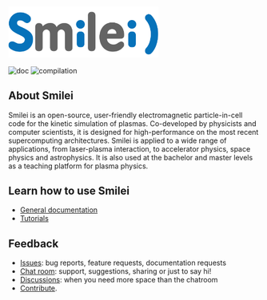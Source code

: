 <img src="doc/Sphinx/_static/smileiLogo.svg" width=300 />

![doc](https://github.com/SmileiPIC/Smilei/actions/workflows/sphinx.yml/badge.svg)
![compilation](https://github.com/SmileiPIC/Smilei/actions/workflows/make.yml/badge.svg)

## About Smilei

Smilei is an open-source, user-friendly electromagnetic particle-in-cell code for the kinetic simulation of plasmas. Co-developed by physicists and computer scientists, it is designed for high-performance on the most recent supercomputing architectures. Smilei is applied to a wide range of applications, from laser-plasma interaction, to accelerator physics, space physics and astrophysics. It is also used at the bachelor and master levels as a teaching platform for plasma physics.

## Learn how to use Smilei

* [General documentation](https://smileipic.github.io/Smilei) 
* [Tutorials](https://smileipic.github.io/tutorials)

## Feedback

* [Issues](https://github.com/SmileiPIC/Smilei/issues): bug reports, feature requests, documentation requests
* [Chat room](https://app.element.io/#/room/!LQrdVpOJEohPSWMlmf:matrix.org): support, suggestions, sharing or just to say hi!
* [Discussions](https://github.com/SmileiPIC/Smilei/discussions): when you need more space than the chatroom
* [Contribute](https://smileipic.github.io/Smilei/Use/contribute.html).
